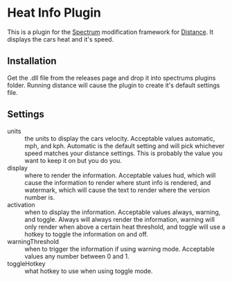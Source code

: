 Heat Info Plugin
===

This is a plugin for the [Spectrum](https://github.com/Ciastex/Spectrum) modification framework for [Distance](http://survivethedistance.com/). It displays the cars heat and it's speed.

Installation
---

Get the .dll file from the releases page and drop it into spectrums plugins folder. Running distance will cause the plugin to create it's default settings file.

Settings
---
<dl>
<dt>units</dt>
<dd>the units to display the cars velocity. Acceptable values automatic, mph, and kph. Automatic is the default setting and will pick whichever speed matches your distance settings. This is probably the value you want to keep it on but you do you.</dd>

<dt>display</dt> <dd>where to render the information. Acceptable values hud, which will cause the information to render where stunt info is rendered, and watermark, which will cause the text to render where the version number is.</dd>

<dt>activation</dt> <dd>when to display the information. Acceptable values always, warning, and toggle. Always will always render the information, warning will only render when above a certain heat threshold, and toggle will use a hotkey to toggle the information on and off.</dd>

<dt>warningThreshold</dt> <dd>when to trigger the information if using warning mode. Acceptable values any number between 0 and 1.</dd>

<dt>toggleHotkey</dt> <dd>what hotkey to use when using toggle mode.</dd>
</dl>
